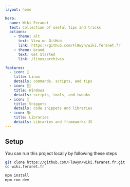 ```yaml
---
layout: home

hero:
  name: Wiki Feranet
  text: Collection of useful tips and tricks
  actions:
    - theme: alt
      text: View on GitHub
      link: https://github.com/Fl0wyn/wiki.feranet.fr
    - theme: brand
      text: Get Started
      link: /linux/archives

features:
  - icon: 🐧
    title: Linux
    details: commands, scripts, and tips
  - icon: 🪟
    title: Windows
    details: scripts, tools, and tweaks
  - icon: 📝
    title: Snippets
    details: code snippets and libraries
  - icon: 📚
    title: Libraries
    details: Libraries and frameworks JS
---
```


## Setup

You can run this project locally by following these steps

```sh
git clone https://github.com/Fl0wyn/wiki.feranet.fr.git
cd wiki.feranet.fr

npm install
npm run dev
```
